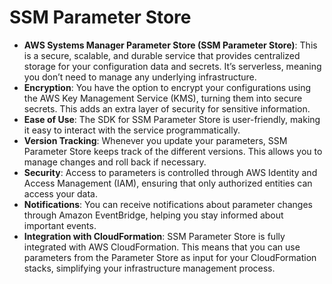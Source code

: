 # SSM Parameter Store

* **AWS Systems Manager Parameter Store (SSM Parameter Store)**: This is a secure, scalable, and durable service that provides centralized storage for your configuration data and secrets. It’s serverless, meaning you don’t need to manage any underlying infrastructure.
* **Encryption**: You have the option to encrypt your configurations using the AWS Key Management Service (KMS), turning them into secure secrets. This adds an extra layer of security for sensitive information.
* **Ease of Use**: The SDK for SSM Parameter Store is user-friendly, making it easy to interact with the service programmatically.
* **Version Tracking**: Whenever you update your parameters, SSM Parameter Store keeps track of the different versions. This allows you to manage changes and roll back if necessary.
* **Security**: Access to parameters is controlled through AWS Identity and Access Management (IAM), ensuring that only authorized entities can access your data.
* **Notifications**: You can receive notifications about parameter changes through Amazon EventBridge, helping you stay informed about important events.
* **Integration with CloudFormation**: SSM Parameter Store is fully integrated with AWS CloudFormation. This means that you can use parameters from the Parameter Store as input for your CloudFormation stacks, simplifying your infrastructure management process.
